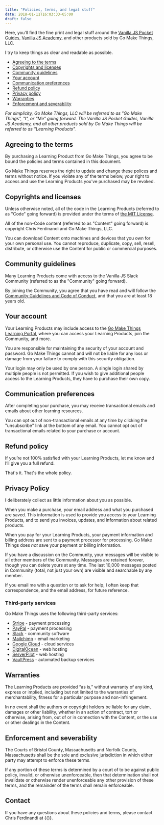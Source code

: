 ```yaml
---
title: "Policies, terms, and legal stuff"
date: 2018-01-11T16:03:33-05:00
draft: false
---
```


Here, you'll find the fine print and legal stuff around the [Vanilla JS Pocket Guides](https://vanillajsguides.com), [Vanilla JS Academy](https://vanillajsacademy.com), and other products sold by Go Make Things, LLC.

I try to keep things as clear and readable as possible.

- [Agreeing to the terms](#agreeing-to-the-terms)
- [Copyrights and licenses](#copyrights-and-licenses)
- [Community guidelines](#community-guidelines)
- [Your account](#your-account)
- [Communication preferences](#communication-preferences)
- [Refund policy](#refund-policy)
- [Privacy policy](#privacy-policy)
- [Warranties](#warranties)
- [Enforcement and severability](#enforcement-and-severability)

*For simplicity, Go Make Things, LLC will be referred to as "Go Make Things", "I", or "Me" going forward. The Vanilla JS Pocket Guides, Vanilla JS Academy, and all other products sold by Go Make Things will be referred to as "Learning Products".*



## Agreeing to the terms

By purchasing a Learning Product from Go Make Things, you agree to be bound the policies and terms contained in this document.

Go Make Things reserves the right to update and change these polices and terms without notice. If you violate any of the terms below, your right to access and use the Learning Products you've purchased may be revoked.



## Copyrights and licenses

Unless otherwise noted, all of the code in the Learning Products (referred to as "Code" going forward) is provided under the terms of [the MIT License](/mit).

All of the non-Code content (referred to as "Content" going forward) is copyright Chris Ferdinandi and Go Make Things, LLC.

You can download Content onto machines and devices that you own for your own personal use. You cannot reproduce, duplicate, copy, sell, resell, distribute, or otherwise use the Content for public or commercial purposes.



## Community guidelines

Many Learning Products come with access to the Vanilla JS Slack Community (referred to as the "Community" going forward).

By joining the Community, you agree that you have read and will follow the [Community Guidelines and Code of Conduct](/community-guidelines/), and that you are at least 18 years old.



## Your account

Your Learning Products may include access to the [Go Make Things Learning Portal](https://courses.gomakethings.com), where you can access your Learning Products, join the Community, and more.

You are responsible for maintaining the security of your account and password. Go Make Things cannot and will not be liable for any loss or damage from your failure to comply with this security obligation.

Your login may only be used by one person. A single login shared by multiple people is not permitted. If you wish to give additional people access to the Learning Products, they have to purchase their own copy.



## Communication preferences

After completing your purchase, you may receive transactional emails and emails about other learning resources.

You can opt out of non-transactional emails at any time by clicking the "unsubscribe" link at the bottom of any email. You cannot opt out of transactional emails related to your purchase or account.



## Refund policy

If you’re not 100% satisfied with your Learning Products, let me know and I’ll give you a full refund.

That's it. That's the whole policy.



## Privacy Policy

I deliberately collect as little information about you as possible.

When you make a purchase, your email address and what you purchased are saved. This information is used to provide you access to your Learning Products, and to send you invoices, updates, and information about related products.

When you pay for your Learning Products, your payment information and billing address are sent to a payment processor for processing. Go Make Things does *not* save your payment or billing information.

If you have a discussion on the Community, your messages will be visible to all other members of the Community. Messages are retained forever, though you can delete yours at any time. The last 10,000 messages posted in Community (total, not just your own) are visible and searchable by any member.

If you email me with a question or to ask for help, I often keep that correspondence, and the email address, for future reference.

### Third-party services

Go Make Things uses the following third-party services:

- [Stripe](https://stripe.com/) - payment processing
- [PayPal](https://paypal.com/) - payment processing
- [Slack](https://slack.com/) - community software
- [Mailchimp](https://mailchimp.com) - email marketing
- [Google Cloud](https://gsuite.google.com/) - cloud services
- [DigitalOcean](https://www.digitalocean.com/) - web hosting
- [ServerPilot](https://serverpilot.io/) - web hosting
- [VaultPress](https://vaultpress.com/) - automated backup services



## Warranties

The Learning Products are provided “as is,” without warranty of any kind, express or implied, including but not limited to the warranties of merchantability, fitness for a particular purpose and non-infringement.

In no event shall the authors or copyright holders be liable for any claim, damages or other liability, whether in an action of contract, tort or otherwise, arising from, out of or in connection with the Content, or the use or other dealings in the Content.



## Enforcement and severability

The Courts of Bristol County, Massachusetts and Norfolk County, Massachusetts shall be the sole and exclusive jurisdiction in which either party may attempt to enforce these terms.

If any portion of these terms is determined by a court of to be against public policy, invalid, or otherwise unenforceable, then that determination shall not invalidate or otherwise render unenforceable any other provision of these terms, and the remainder of the terms shall remain enforceable.



## Contact

If you have any questions about these policies and terms, please contact Chris Ferdinandi at {{<email>}}.